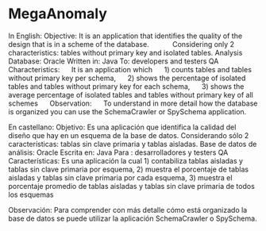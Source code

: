 # MegaAnomaly
 
In English:
Objective: It is an application that identifies the quality of the design that is in a scheme of the database.
           Considering only 2 characteristics: tables without primary key and isolated tables.
Analysis Database: Oracle
Written in: Java
To: developers and testers QA
Characteristics:
     It is an application which
     1) counts tables and tables without primary key per schema,
     2) shows the percentage of isolated tables and tables without primary key for each schema,
     3) shows the average percentage of isolated tables and tables without primary key of all schemes
    
Observation:
     To understand in more detail how the database is organized you can use the SchemaCrawler or SpySchema application.    

En castellano:
Objetivo: Es una aplicación que identifica la calidad del diseño que hay en un esquema de la base de datos.
          Considerando sólo 2 características: tablas sin clave primaria y tablas aisladas.
Base de datos de análisis: Oracle
Escrita en: Java
Para      : desarrolladores y testers QA
Características:
    Es una aplicación la cual 
    1) contabiliza tablas aisladas y tablas sin clave primaria por esquema,
    2) muestra el porcentaje de tablas aisladas y tablas sin clave primaria por cada esquema,
    3) muestra el porcentaje promedio de tablas aisladas y tablas sin clave primaria de todos los esquemas
    
Observación:
    Para comprender con más detalle cómo está organizado la base de datos se puede utilizar la aplicación SchemaCrawler o SpySchema.


